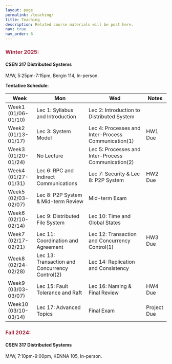 ```yaml
---
layout: page
permalink: /teaching/
title: Teaching
description: Related course materials will be post here.
nav: true
nav_order: 6
---
```



### <span style="color:#a4233b">Winter 2025:</span>
#### CSEN 317 Distributed Systems
M/W, 5:25pm-7:15pm, Bergin 114, In-person. 

**Tentative Schedule**:

| Week | Mon | Wed | Notes |
|--------|------- |--------|-------|
| Week1 (01/06-01/10)   | Lec 1: Syllabus and Introduction | Lec 2: Introduction to Distributed System |  |
| Week2 (01/13-01/17)   | Lec 3: System Model              | Lec 4: Processes and Inter-Process Communication(1)            | HW1 Due |
| Week3 (01/20-01/24)   | No Lecture   |  Lec 5: Processes and Inter-Process Communication(2)     |  |
| Week4 (01/27-01/31)   | Lec 6: RPC and Indirect Communications   | Lec 7: Security  &  Lec 8: P2P System   | HW2 Due |
| Week5 (02/03-02/07)   | Lec 8: P2P System & Mid-term Review           |   Mid-term Exam         |   |
| Week6 (02/10-02/14)   | Lec 9: Distributed File System   |   Lec 10: Time and Global States     | |
| Week7 (02/17-02/21)   | Lec 11: Coordination and Agreement       | Lec 12: Transaction and Concurrency Control(1) | HW3 Due |
| Week8 (02/24-02/28)   | Lec 13: Transaction and Concurrency Control(2)   | Lec 14: Replication and Consistency |  |
| Week9 (03/03-03/07)   | Lec 15: Fault Tolerance and Raft                 | Lec 16: Naming & Final Review| HW4 Due  |
| Week10 (03/10-03/14)  | Lec 17: Advanced Topics | Final Exam | Project Due |




### <span style="color:#a4233b">Fall 2024:</span>
#### CSEN 317 Distributed Systems
M/W, 7:10pm-9:00pm, KENNA 105, In-person. 

<!-- **Tentative Schedule**:

| Week | Mon | Wed | Notes |
|--------|------- |--------|-------|
| Week1 (09/23-09/27)   | Lec 1: [Syllabus](./CSEN317%20Fall2024/CSEN%20317.pdf) and Introduction | Lec 2: Introduction to Distributed System |  |
| Week2 (09/30-10/04)   | Lec 3: System Model              | Lec 4: Processes and Inter-Process Communication(1)            | HW1 Due |
| Week3 (10/07-10/11)   | Lec 5: Processes and Inter-Process Communication(2)  | Lec 6: RPC and Indirect Communications      |  |
| Week4 (10/14-10/18)   | No Lecture                       | Lec 7: Security                        | HW2 Due |
| Week5 (10/21-10/25)   | Lec 8: P2P System                | Lec 9: Distributed File System & Mid-term Review           |  |
| Week6 (10/28-11/01)   | Mid-term Exam                    | Lec 10: Time and Global States            | HW3 Due |
| Week7 (11/04-11/08)   | Lec 11: Coordination and Agreement               | Lec 12: Transaction and Concurrency Control(1) |  |
| Week8 (11/11-11/15)   | Lec 13: Transaction and Concurrency Control(2)   | Lec 14: Replication and Consistency | HW4 Due |
| Week9 (11/18-11/22)   | Lec 15: Fault Tolerance and Raft                 | Lec 16: Naming & Final Review|  |
| Week10 (11/25-11/29)  | No Lecture | No Lecture | HW5 Due|
| Week11 (12/02-12/06)  | Lec 17: Case Studies and Advanced Topics | Final Exam |  |


Optional Course Project: For extra work/credits. Please discuss with instructor -->
